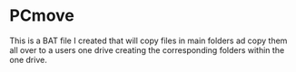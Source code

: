 # PCmove
This is a BAT file I created that will copy files in main folders ad copy them all over to a users one drive creating the corresponding folders within the one drive.    
